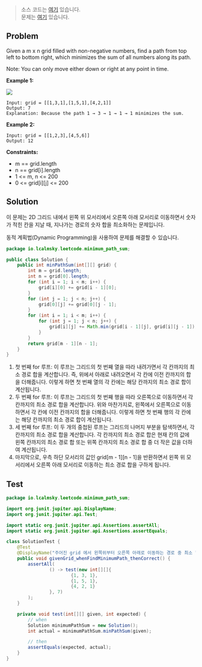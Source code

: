 > 소스 코드는 [여기](https://github.com/lcalmsky/leetcode/blob/master/src/main/java/io/lcalmsky/leetcode/minimum_path_sum/Solution.java) 있습니다.  
> 문제는 [여기](https://leetcode.com/problems/minimum-path-sum/) 있습니다.

## Problem

Given a m x n grid filled with non-negative numbers, find a path from top left to bottom right, which minimizes the sum of all numbers along its path.

Note: You can only move either down or right at any point in time.



**Example 1:**

![](https://assets.leetcode.com/uploads/2020/11/05/minpath.jpg)

```
Input: grid = [[1,3,1],[1,5,1],[4,2,1]]
Output: 7
Explanation: Because the path 1 → 3 → 1 → 1 → 1 minimizes the sum.
```

**Example 2:**

```
Input: grid = [[1,2,3],[4,5,6]]
Output: 12
```

**Constraints:**

* m == grid.length
* n == grid[i].length
* 1 <= m, n <= 200
* 0 <= grid[i][j] <= 200

## Solution

이 문제는 2D 그리드 내에서 왼쪽 위 모서리에서 오른쪽 아래 모서리로 이동하면서 숫자가 적힌 칸을 지날 때, 지나가는 경로의 숫자 합을 최소화하는 문제입니다.

동적 계획법(Dynamic Programming)을 사용하여 문제를 해결할 수 있습니다.

```java
package io.lcalmsky.leetcode.minimum_path_sum;

public class Solution {
    public int minPathSum(int[][] grid) {
        int m = grid.length;
        int n = grid[0].length;
        for (int i = 1; i < m; i++) {
            grid[i][0] += grid[i - 1][0];
        }
        for (int j = 1; j < n; j++) {
            grid[0][j] += grid[0][j - 1];
        }
        for (int i = 1; i < m; i++) {
            for (int j = 1; j < n; j++) {
                grid[i][j] += Math.min(grid[i - 1][j], grid[i][j - 1]);
            }
        }
        return grid[m - 1][n - 1];
    }
}
```

1. 첫 번째 for 루프: 이 루프는 그리드의 첫 번째 열을 따라 내려가면서 각 칸까지의 최소 경로 합을 계산합니다. 즉, 위에서 아래로 내려오면서 각 칸에 이전 칸까지의 합을 더해줍니다. 이렇게 하면 첫 번째 열의 각 칸에는 해당 칸까지의 최소 경로 합이 계산됩니다.
1. 두 번째 for 루프: 이 루프는 그리드의 첫 번째 행을 따라 오른쪽으로 이동하면서 각 칸까지의 최소 경로 합을 계산합니다. 위와 마찬가지로, 왼쪽에서 오른쪽으로 이동하면서 각 칸에 이전 칸까지의 합을 더해줍니다. 이렇게 하면 첫 번째 행의 각 칸에는 해당 칸까지의 최소 경로 합이 계산됩니다.
1. 세 번째 for 루프: 이 두 개의 중첩된 루프는 그리드의 나머지 부분을 탐색하면서, 각 칸까지의 최소 경로 합을 계산합니다. 각 칸까지의 최소 경로 합은 현재 칸의 값에 왼쪽 칸까지의 최소 경로 합 또는 위쪽 칸까지의 최소 경로 합 중 더 작은 값을 더하여 계산됩니다.
1. 마지막으로, 우측 하단 모서리의 값인 grid[m - 1][n - 1]을 반환하면서 왼쪽 위 모서리에서 오른쪽 아래 모서리로 이동하는 최소 경로 합을 구하게 됩니다.

## Test

```java
package io.lcalmsky.leetcode.minimum_path_sum;

import org.junit.jupiter.api.DisplayName;
import org.junit.jupiter.api.Test;

import static org.junit.jupiter.api.Assertions.assertAll;
import static org.junit.jupiter.api.Assertions.assertEquals;

class SolutionTest {
    @Test
    @DisplayName("주어진 grid 에서 왼쪽위부터 오른쪽 아래로 이동하는 경로 중 최소 합 구하기")
    public void givenGrid_whenFindMinimumPath_thenCorrect() {
        assertAll(
                () -> test(new int[][]{
                        {1, 3, 1},
                        {1, 5, 1},
                        {4, 2, 1}
                }, 7)
        );
    }

    private void test(int[][] given, int expected) {
        // when
        Solution minimumPathSum = new Solution();
        int actual = minimumPathSum.minPathSum(given);

        // then
        assertEquals(expected, actual);
    }
}
```
